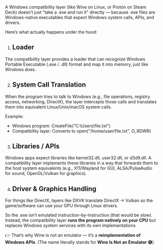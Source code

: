 A Windows compatibility layer (like Wine on Linux, or Proton on Steam Deck) doesn’t just "take a .exe and run it" directly — because .exe files are Windows-native executables that expect Windows system calls, APIs, and drivers.

Here’s what actually happens under the hood:

1. ## Loader
  The compatibility layer provides a loader that can recognize Windows Portable Executable (.exe / .dll) format and map it into memory, just like Windows does.

2. ## System Call Translation
  When the program tries to talk to Windows (e.g., file operations, registry access, networking, DirectX), the layer intercepts those calls and translates them into equivalent Linux/Unix/macOS system calls.

Example:

- Windows program: CreateFile("C:\\Users\\file.txt")
- Compatibility layer: Converts to open("/home/user/file.txt", O_RDWR)

3. ## Libraries / APIs
  Windows apps expect libraries like kernel32.dll, user32.dll, or d3d9.dll. A compatibility layer implements these libraries in a way that forwards them to the host system equivalents (e.g., X11/Wayland for GUI, ALSA/PulseAudio for sound, OpenGL/Vulkan for graphics).

4. ## Driver & Graphics Handling
  For things like DirectX, layers like DXVK translate DirectX → Vulkan so the game/software can use your GPU through Linux drivers.

So the .exe isn’t emulated instruction-by-instruction (that would be slow). Instead, the compatibility layer **runs the program natively on your CPU** but replaces Windows system services with its own implementations.

👉 That’s why Wine is not an emulator — it’s a **reimplementation of Windows APIs**.
(The name literally stands for **Wine Is Not an Emulator 😅**)
